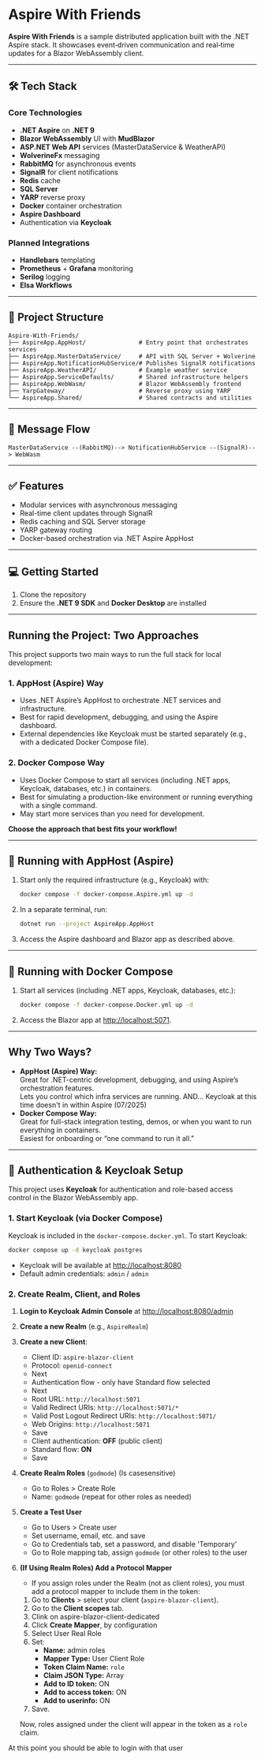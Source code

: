 # Aspire With Friends

**Aspire With Friends** is a sample distributed application built with the .NET Aspire stack. It showcases event‑driven communication and real‑time updates for a Blazor WebAssembly client.

---

## 🛠 Tech Stack

### Core Technologies
- **.NET Aspire** on **.NET 9**
- **Blazor WebAssembly** UI with **MudBlazor**
- **ASP.NET Web API** services (MasterDataService & WeatherAPI)
- **WolverineFx** messaging
- **RabbitMQ** for asynchronous events
- **SignalR** for client notifications
- **Redis** cache
- **SQL Server**
- **YARP** reverse proxy
- **Docker** container orchestration
- **Aspire Dashboard**
- Authentication via **Keycloak**

### Planned Integrations

- **Handlebars** templating
- **Prometheus** + **Grafana** monitoring
- **Serilog** logging
- **Elsa Workflows**

---

## 👤 Project Structure

```text
Aspire-With-Friends/
├── AspireApp.AppHost/               # Entry point that orchestrates services
├── AspireApp.MasterDataService/     # API with SQL Server + Wolverine
├── AspireApp.NotificationHubService/# Publishes SignalR notifications
├── AspireApp.WeatherAPI/            # Example weather service
├── AspireApp.ServiceDefaults/       # Shared infrastructure helpers
├── AspireApp.WebWasm/               # Blazor WebAssembly frontend
├── YarpGateway/                     # Reverse proxy using YARP
└── AspireApp.Shared/                # Shared contracts and utilities
```

---

## 📮 Message Flow

```text
MasterDataService --(RabbitMQ)--> NotificationHubService --(SignalR)--> WebWasm
```

---

## ✅ Features

- Modular services with asynchronous messaging
- Real-time client updates through SignalR
- Redis caching and SQL Server storage
- YARP gateway routing
- Docker-based orchestration via .NET Aspire AppHost

---

## 💻 Getting Started

1. Clone the repository
2. Ensure the **.NET 9 SDK** and **Docker Desktop** are installed

---

## Running the Project: Two Approaches

This project supports two main ways to run the full stack for local development:

### 1. AppHost (Aspire) Way
- Uses .NET Aspire’s AppHost to orchestrate .NET services and infrastructure.
- Best for rapid development, debugging, and using the Aspire dashboard.
- External dependencies like Keycloak must be started separately (e.g., with a dedicated Docker Compose file).

### 2. Docker Compose Way
- Uses Docker Compose to start all services (including .NET apps, Keycloak, databases, etc.) in containers.
- Best for simulating a production-like environment or running everything with a single command.
- May start more services than you need for development.

**Choose the approach that best fits your workflow!**

---

## 🚀 Running with AppHost (Aspire)

1. Start only the required infrastructure (e.g., Keycloak) with:
   ```bash
   docker compose -f docker-compose.Aspire.yml up -d
   ```
2. In a separate terminal, run:
   ```bash
   dotnet run --project AspireApp.AppHost
   ```
3. Access the Aspire dashboard and Blazor app as described above.

---

## 🐳 Running with Docker Compose

1. Start all services (including .NET apps, Keycloak, databases, etc.):
   ```bash
   docker compose -f docker-compose.Docker.yml up -d
   ```
2. Access the Blazor app at [http://localhost:5071](http://localhost:5071).

---

## Why Two Ways?

- **AppHost (Aspire) Way:**  
  Great for .NET-centric development, debugging, and using Aspire’s orchestration features.  
  Lets you control which infra services are running. AND... Keycloak at this time doesn't in within Aspire (07/2025)
- **Docker Compose Way:**  
  Great for full-stack integration testing, demos, or when you want to run everything in containers.  
  Easiest for onboarding or “one command to run it all.”

---

## 🔐 Authentication & Keycloak Setup

This project uses **Keycloak** for authentication and role-based access control in the Blazor WebAssembly app.

### 1. Start Keycloak (via Docker Compose)

Keycloak is included in the `docker-compose.docker.yml`. To start Keycloak:

```bash
docker compose up -d keycloak postgres
```
- Keycloak will be available at [http://localhost:8080](http://localhost:8080)
- Default admin credentials: `admin` / `admin`

### 2. Create Realm, Client, and Roles

1. **Login to Keycloak Admin Console** at [http://localhost:8080/admin](http://localhost:8080/admin)
2. **Create a new Realm** (e.g., `AspireRealm`)
3. **Create a new Client**:
   - Client ID: `aspire-blazor-client`
   - Protocol: `openid-connect`
   - Next
   - Authentication flow - only have Standard flow selected
   - Next 
   - Root URL: `http://localhost:5071`
   - Valid Redirect URIs: `http://localhost:5071/*`
   - Valid Post Logout Redirect URIs: `http://localhost:5071/`
   - Web Origins: `http://localhost:5071`
   - Save
   - Client authentication: **OFF** (public client)
   - Standard flow: **ON**
   - Save
4. **Create Realm Roles** (`godmode`) (Is casesensitive)
   - Go to Roles > Create Role
   - Name: `godmode` (repeat for other roles as needed)
   
5. **Create a Test User**
   - Go to Users > Create user
   - Set username, email, etc. and save
   - Go to Credentials tab, set a password, and disable 'Temporary'
   - Go to Role mapping tab, assign `godmode` (or other roles) to the user

6. **(If Using Realm Roles) Add a Protocol Mapper**
   - If you assign roles under the Realm (not as client roles), you must add a protocol mapper to include them in the token:
   1. Go to **Clients** > select your client (`aspire-blazor-client`).
   2. Go to the **Client scopes** tab.
   3. Clink on aspire-blazor-client-dedicated
   3. Click **Create Mapper**, by configuration
   4. Select User Real Role
   4. Set:
      - **Name:** admin roles
      - **Mapper Type:** User Client Role
      - **Token Claim Name:** `role`
      - **Claim JSON Type:** Array
      - **Add to ID token:** ON
      - **Add to access token:** ON
      - **Add to userinfo:** ON
   5. Save.

   Now, roles assigned under the client will appear in the token as a `role` claim.

At this point you should be able to login with that user